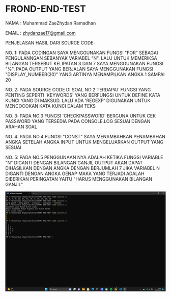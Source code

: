 # FROND-END-TEST
NAMA : Muhammad ZaeZhydan Ramadhan

EMAIL : zhydanzae17@gmail.com

PENJELASAN HASIL DARI SOURCE CODE:

NO. 1: PADA CODINGAN SAYA MENGGUNAKAN FUNGSI "FOR" SEBAGAI PENGULANNGAN SEBANYAK VARIABEL "N". LALU UNTUK MEMERIKSA BILANGAN TERSEBUT KELIPATAN 3 DAN 7 SAYA MENGGUNAKAN FUNGSI "%". PADA OUTPUT YANG BERJALAN SAYA MENGGUNAKAN FUNGSI "DISPLAY_NUMBER(20)" YANG ARTINYA MENAMPILKAN ANGKA 1 SAMPAI 20

NO. 2: PADA SOURCE CODE DI SOAL NO.2 TERDAPAT FUNGSI YANG PENTING SEPERTI 'KEYWORDS' YANG BERFUNGSI UNTUK DEFINE KATA KUNCI YANG DI MAKSUD. LALU ADA 'REGEXP' DIGUNAKAN UNTUK MENCOCOKAN KATA KUNCI DALAM TEKS

NO. 3: PADA NO.3 FUNGSI 'CHECKPASSWORD' BERGUNA UNTUK CEK PASSWORD YANG TERSEDIA PADA CONSOLE.LOG SESUAI DENGAN ARAHAN SOAL

NO. 4: PADA NO.4 FUNGSI "CONST" SAYA MENAMBAHKAN PENAMBAHAN ANGKA SETELAH ANGKA INPUT UNTUK MENGELUARKAN OUTPUT YANG SESUAI 

NO. 5: PADA NO.5 PENGGUNAAN NYA ADALAH KETIKA FUNGSI VARIABLE "N" DIGANTI DENGAN BILANGAN GANJIL OUTPUT AKAN DAPAT DIHASILKAN DENGAN ANGKA DENGAN BERJUMLAH 7 JIKA VARIABEL N DIGANTI DENGAN ANGKA GENAP MAKA YANG TERJADI ADALAH DIBERIKAN PERINGATAN YAITU "HARUS MENGGUNAKAN BILANGAN GANJIL"

![INI MERUPAKAN HASIL OUTPUT DARI SEMUA CODE SOAL NO 1-5](https://github.com/ZaeZhydan22/FROND-END-TEST/blob/367733e0e02467c97479cf72e6eaacc9a1cac4c5/Screenshot%202023-05-25%20134334.png)
